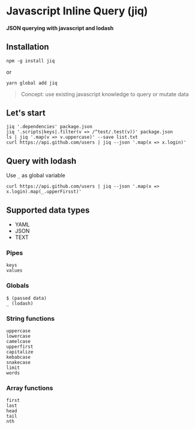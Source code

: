 # Javascript Inline Query (jiq)
#### JSON querying with javascript and lodash


## Installation
    npm -g install jiq
or

    yarn global add jiq


> Concept: use existing javascript knowledge to query or mutate data



## Let's start

    jiq '.dependencies' package.json
    jiq '.scripts|keys|.filter(v => /^test/.test(v))' package.json
    ls | jiq '.map(v => v.uppercase)' --save list.txt
    curl https://api.github.com/users | jiq --json '.map(x => x.login)'

## Query with lodash
Use `_` as global variable

    curl https://api.github.com/users | jiq --json '.map(x => x.login).map(_.upperFirsst)'

## Supported data types
* YAML
* JSON
* TEXT

### Pipes
    keys
    values

### Globals
    $ (passed data)
    _ (lodash)

### String functions
    uppercase
    lowercase
    camelcase
    upperfirst
    capitalize
    kebabcase
    snakecase
    limit
    words

### Array functions
    first
    last
    head
    tail
    nth
